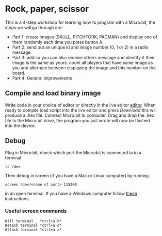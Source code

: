 # Rock, paper, scissor
This is a 4-step workshop for learning how to program with a Micro:bit,
the steps we will go through are:

* Part 1: create images (SKULL, PITCHFORK, PACMAN) and display one of 
them randomly each time you press button A.
* Part 2: send out an unique id and image number (0, 1 or 2) in a radio 
message.
* Part 3: add so you can also receive others message and identify if their 
image is the same as yours. count all players that have same image as you 
and alternate between displaying the image and this number on the board.
* Part 4: General improvements

## Compile and load binary image
Write code in your choice of editor or directly in the live editor
[editor](http://python.microbit.org/v/1). When ready to compile load script 
into the live editor and press *Download* this will produce a .hex file.
Connect Micro:bit to computer. Drag and drop the .hex file to the Micro:bit 
drive, the program you just wrote will now be flashed into the device. 

## Debug
Plug in Micro:bit, check which port the Micro:bit is connected to in a terminal
```
ls /dev
```
Then debug in screen (if you have a Mac or Linux computer) by running 

```
screen /dev/<name of port> 115200
```
in an open terminal. If you have a Windows computer follow [these](https://www.microbit.co.uk/td/serial-library) instructions.

### Useful screen commands
```
Kill terminal   *ctrl+a k*
Detach terminal	*ctrl+a d*
Attach terminal	*ctrl+a a*
```
